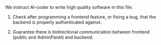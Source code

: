 We instruct AI-coder to write high quality software in this file.

1. Check after programming a frontend feature, or fixing a bug, that the backend is properly authenticated against.

2. Guarantee there is bidirectional communication between frontend (public and AdminPanel) and backend.